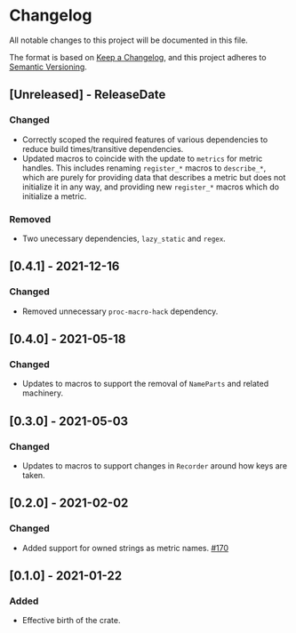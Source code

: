 # Changelog
All notable changes to this project will be documented in this file.

The format is based on [Keep a Changelog](https://keepachangelog.com/en/1.0.0/),
and this project adheres to [Semantic Versioning](https://semver.org/spec/v2.0.0.html).

<!-- next-header -->

## [Unreleased] - ReleaseDate

### Changed
- Correctly scoped the required features of various dependencies to reduce build times/transitive dependencies.
- Updated macros to coincide with the update to `metrics` for metric handles.  This includes
  renaming `register_*` macros to `describe_*`, which are purely for providing data that describes a
  metric but does not initialize it in any way, and providing new `register_*` macros which do
  initialize a metric.

### Removed
- Two unecessary dependencies, `lazy_static` and `regex`.

## [0.4.1] - 2021-12-16

### Changed
- Removed unnecessary `proc-macro-hack` dependency.

## [0.4.0] - 2021-05-18

### Changed
- Updates to macros to support the removal of `NameParts` and related machinery.

## [0.3.0] - 2021-05-03

### Changed
- Updates to macros to support changes in `Recorder` around how keys are taken.

## [0.2.0] - 2021-02-02
### Changed
- Added support for owned strings as metric names. [#170](https://github.com/metrics-rs/metrics/pull/170)

## [0.1.0] - 2021-01-22
### Added
- Effective birth of the crate.
